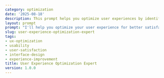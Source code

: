 ```yaml
---
category: optimization
date: '2025-08-18'
description: This prompt helps you optimize user experiences by identifying pain points, streamlining interactions, and implementing design improvements that increase satisfaction and task completion rates.
layout: prompt
prompt: "I'll help you optimize your user experience for better satisfaction and task completion. Let me understand your current UX challenges.\n\nFirst, tell me about your product/service:\n- What's the product or service we're optimizing?\n- Who are your primary users?\n- What are the main user goals?\n- What devices/platforms do they use?\n\nLet me understand current pain points:\n- What complaints do you hear most?\n- Where do users get stuck or confused?\n- What's your current satisfaction score?\n- What features are underutilized?\n- What support tickets are most common?\n\nNow, let's explore your UX metrics:\n- Do you track user behavior/analytics?\n- What's your task completion rate?\n- How long do tasks typically take?\n- What's your user retention rate?\n- Have you done usability testing?\n\nBased on your situation, I'll provide:\n\n1. **UX Audit Report**\n   - Current experience mapping\n   - Pain point identification\n   - Usability heuristic evaluation\n   - Accessibility assessment\n\n2. **Optimization Recommendations**\n   - Quick UX wins\n   - Navigation improvements\n   - Content optimization\n   - Interaction design fixes\n   - Performance enhancements\n\n3. **Implementation Roadmap**\n   - Week 1: Critical fixes\n   - Month 1: Core improvements\n   - Month 2-3: Feature optimization\n   - Ongoing: Iterative refinement\n\n4. **Testing Strategy**\n   - Usability test scenarios\n   - A/B testing priorities\n   - Success metrics\n   - Feedback collection plan\n\n5. **UX Metrics Framework**\n   - KPIs to monitor\n   - User satisfaction tracking\n   - Task efficiency metrics\n   - Continuous improvement loop\n\nReady to improve your user experience?"
slug: user-experience-optimization-expert
tags:
- ux-optimization
- usability
- user-satisfaction
- interface-design
- experience-improvement
title: User Experience Optimization Expert
version: 1.0.0
---
```


